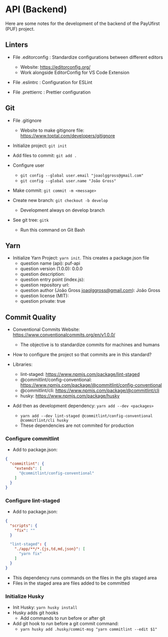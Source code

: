 # API (Backend)

Here are some notes for the development of the backend of the PayUfirst (PUF) project.

## Linters

- File .editorconfig : Standardize configurations between different editors

  - Website: <https://editorconfig.org/>
  - Work alongside EditorConfig for VS Code Extension

- File .eslintrc : Configuration for ESLint

- File .prettierrc : Prettier configuration

## Git

- File .gitignore

  - Website to make gitignore file: <https://www.toptal.com/developers/gitignore>

- Initialize project: `git init`
- Add files to commit: `git add .`
- Configure user
  - `git config --global user.email "joaolggross@gmail.com"`
  - `git config --global user.name "João Gross"`
- Make commit: `git commit -m <message>`
- Create new branch: `git checkout -b develop`
  - Development always on develop branch
- See git tree: `gitk`
  - Run this command on Git Bash

## Yarn

- Initialize Yarn Project: `yarn init`. This creates a package.json file
  - question name (api): puf-api
  - question version (1.0.0): 0.0.0
  - question description:
  - question entry point (index.js):
  - question repository url:
  - question author (João Gross <joaolggross@gmail.com>): João Gross
  - question license (MIT):
  - question private: true

## Commit Quality

- Conventional Commits Website: <https://www.conventionalcommits.org/en/v1.0.0/>
  - The objective is to standardize commits for machines and humans
- How to configure the project so that commits are in this standard?

- Libraries:
  - lint-staged: <https://www.npmjs.com/package/lint-staged>
  - @commitlint/config-conventional: <https://www.npmjs.com/package/@commitlint/config-conventional>
  - @commitlint/cli: <https://www.npmjs.com/package/@commitlint/cli>
  - husky: <https://www.npmjs.com/package/husky>
- Add then as development dependency: `yarn add --dev <packages>`
  - `yarn add --dev lint-staged @commitlint/config-conventional @commitlint/cli husky`
  - These dependencies are not commited for production

### Configure commitlint

- Add to package.json:

```JSON
{
  "commitlint": {
    "extends": [
      "@commitlint/config-conventional"
    ]
  }
}
```

### Configure lint-staged

- Add to package.json:

```JSON
{
  "scripts": {
    "fix": ""
  }

  "lint-staged": {
    "./app/**/*.{js,td,md,json}": [
      "yarn fix"
    ]
  }
}
```

- This dependency runs commands on the files in the gits staged area
- Files in the staged area are files added to be committed

### Initialize Husky

- Init Husky: `yarn husky install`
- Husky adds git hooks
  - Add commands to run before or after git
- Add git hook to run before a git commit command:
  - `yarn husky add .husky/commit-msg "yarn commitlint --edit $1"`
